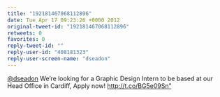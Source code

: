 ```yaml
---
title: "192181467068112896"
date: Tue Apr 17 09:23:26 +0000 2012
original-tweet-id: "192181467068112896"
retweets: 0
favorites: 0
reply-tweet-id: ""
reply-user-id: "408181323"
reply-user-screen-name: "dseadon"
---
```

<a href="https://twitter.com/dseadon">@dseadon</a>  We’re looking for a Graphic Design Intern to be based at our Head Office in Cardiff, Apply now! http://t.co/BG5e09Sn”
